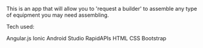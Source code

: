 This is an app that will allow you to 'request a builder' to assemble any type of equipment you may need assembling.

Tech used:

Angular.js
Ionic
Android Studio
RapidAPIs 
HTML
CSS
Bootstrap
